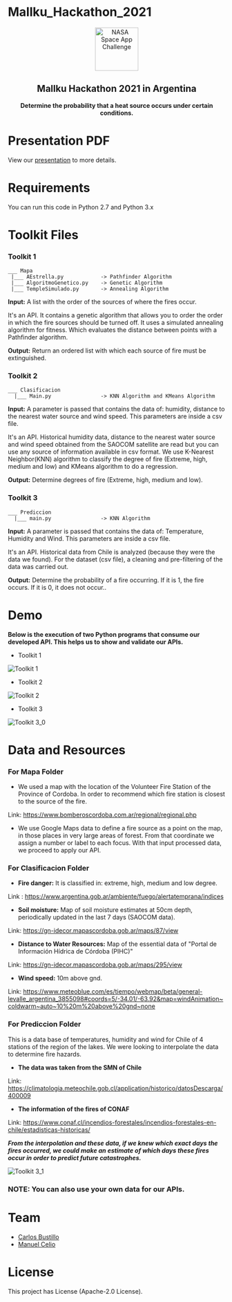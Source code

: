 # Mallku_Hackathon_2021
<p align="center">
 <img width="100px" src="https://github.com/cabustillo13/Mallku_Hackathon_2021/blob/main/Demo/logo_mallku.png" align="center" alt="NASA Space App Challenge" />
 <h2 align="center">Mallku Hackathon 2021 in Argentina</h2>
 <p align="center"><b>Determine the probability that a heat source occurs under certain conditions.</b></p>
</p>

# Presentation PDF
View our [presentation](https://github.com/cabustillo13/Mallku_Hackathon_2021/blob/main/Demo/Stop%20the%20fire%204%2B.pdf) to more details.

# Requirements

You can run this code in Python 2.7 and Python 3.x

# Toolkit Files

### Toolkit 1

```
___ Mapa
 |___ AEstrella.py            -> Pathfinder Algorithm
 |___ AlgoritmoGenetico.py    -> Genetic Algorithm
 |___ TempleSimulado.py       -> Annealing Algorithm
``` 
**Input:** A list with the order of the sources of where the fires occur.  

It's an API. It contains a genetic algorithm that allows you to order the order in which the fire sources should be turned off. It uses a simulated annealing algorithm for fitness. Which evaluates the distance between points with a Pathfinder algorithm. 

**Output:** Return an ordered list with which each source of fire must be extinguished.

### Toolkit 2

```
___ Clasificacion
  |___ Main.py                -> KNN Algorithm and KMeans Algorithm
```
 
**Input:** A parameter is passed that contains the data of: humidity, distance to the nearest water source and wind speed. This parameters are inside a csv file.
 
It's an API. Historical humidity data, distance to the nearest water source and wind speed obtained from the SAOCOM satellite are read but you can use any source of information available in csv format. We use K-Nearest Neighbor(KNN) algorithm to classify the degree of fire (Extreme, high, medium and low) and KMeans algorithm to do a regression.
 
 **Output:** Determine degrees of fire (Extreme, high, medium and low).
 
 ### Toolkit 3

```
___ Prediccion
  |___ main.py                -> KNN Algorithm 
 ```
 
**Input:** A parameter is passed that contains the data of: Temperature, Humidity and Wind. This parameters are inside a csv file.
 
It's an API. Historical data from Chile is analyzed (because they were the data we found). For the dataset (csv file), a cleaning and pre-filtering of the data was carried out.
 
 **Output:** Determine the probability of a fire occurring. If it is 1, the fire occurs. If it is 0, it does not occur..
 
 # Demo
 
 **Below is the execution of two Python programs that consume our developed API. This helps us to show and validate our APIs.**
 
 - Toolkit 1
 
 ![Toolkit 1](https://github.com/cabustillo13/Mallku_Hackathon_2021/blob/main/Demo/Toolkit1.gif)

- Toolkit 2
 
 ![Toolkit 2](https://github.com/cabustillo13/Mallku_Hackathon_2021/blob/main/Demo/Toolkit2.gif)

- Toolkit 3
 
 ![Toolkit 3_0](https://github.com/cabustillo13/Mallku_Hackathon_2021/blob/main/Demo/toolkit3.JPG)

 # Data and Resources
 
### For Mapa Folder

- We used a map with the location of the Volunteer Fire Station of the Province of Cordoba. In order to recommend which fire station is closest to the source of the fire.

Link: https://www.bomberoscordoba.com.ar/regional/regional.php

- We use Google Maps data to define a fire source as a point on the map, in those places in very large areas of forest. From that coordinate we assign a number or label to each focus. With that input processed data, we proceed to apply our API.

### For Clasificacion Folder

- **Fire danger:** It is classified in: extreme, high, medium and low degree.

Link : https://www.argentina.gob.ar/ambiente/fuego/alertatemprana/indices

- **Soil moisture:** Map of soil moisture estimates at 50cm depth, periodically updated in the last 7 days (SAOCOM data).

Link: https://gn-idecor.mapascordoba.gob.ar/maps/87/view

- **Distance to Water Resources:** Map of the essential data of "Portal de Información Hídrica de Córdoba (PIHC)"

Link: https://gn-idecor.mapascordoba.gob.ar/maps/295/view

- **Wind speed:** 10m above gnd.

Link: https://www.meteoblue.com/es/tiempo/webmap/beta/general-levalle_argentina_3855098#coords=5/-34.01/-63.92&map=windAnimation~coldwarm~auto~10%20m%20above%20gnd~none

### For Prediccion Folder

This is a data base of temperatures, humidity and wind for Chile of 4 stations of the region of the lakes. We were looking to interpolate the data to determine fire hazards.

- **The data was taken from the SMN of Chile**

Link: https://climatologia.meteochile.gob.cl/application/historico/datosDescarga/400009

- **The information of the fires of CONAF**

Link: https://www.conaf.cl/incendios-forestales/incendios-forestales-en-chile/estadisticas-historicas/

***From the interpolation and these data, if we knew which exact days the fires occurred, we could make an estimate of which days these fires occur in order to predict future catastrophes.***

 ![Toolkit 3_1](https://github.com/cabustillo13/Mallku_Hackathon_2021/blob/main/Demo/graph_toolkit3.jpg)

### NOTE: You can also use your own data for our APIs.

# Team
- [Carlos Bustillo](https://www.linkedin.com/in/carlos-bustillo/)
- [Manuel Celio](https://www.linkedin.com/in/juan-manuel-celio-/)

# License

This project has License (Apache-2.0 License).
